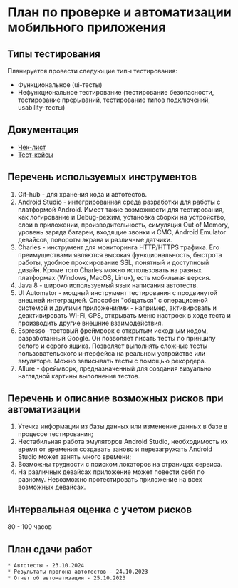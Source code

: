 # План по проверке и автоматизации мобильного приложения

## Типы тестирования
Планируется провести следующие типы тестирования:
* Функциональное (ui-тесты)
* Нефункциональное тестирование (тестирование безопасности, тестирование прерываний, тестирование типов подключений, usability-тесты)

## Документация
* [Чек-лист]()
* [Тест-кейсы]()

## Перечень используемых инструментов

1. Git-hub - для хранения кода и автотестов.
2. Android Studio - интегрированная среда разработки для работы с платформой Android. Имеет такие возможности для тестирования, как логирование и Debug-режим, установка сборки на устройство, слои в приложении, производительность, симуляция Out of Memory, уровень заряда батареи, входящие звонки и СМС, Android Emulator девайсов, повороты экрана и различные датчики.
3. Charles - инструмент для мониторинга HTTP/HTTPS трафика. Его преимуществами являются высокая функциональность, быстрота работы, удобное проксирование SSL, понятный и доступноый дизайн. Кроме того Charles можно использовать на разных платформах (Windows, MacOS, Linux), есть мобильная версия.
4. Java 8 - широко используемый язык написания автотеств.
5. UI Automator - мощный инструмент тестирования с продвинутой внешней интеграцией. Способен "общаться" с операционной системой и другими приложениями - например, активировать и деактивировать Wi-Fi, GPS, открывать меню настроек в ходе теста и производить другие внешние взаимодействия.
6. Espresso -тестовый фреймворк с открытым исходным кодом, разработанный Google. Он позволяет писать тесты по принципу белого и серого ящика. Позволяет выполнять сложные тесты пользовательского интерфейса на реальном устройстве или эмуляторе. Можно записывать тесты с помощью рекордера.
7. Allure - фреймворк, предназначенный для создания визуально наглядной картины выполнения тестов.

## Перечень и описание возможных рисков при автоматизации

1. Утечка информации из базы данных или изменение данных в базе в процессе тестирования;
2. Нестабильная работа эмуляторов Android Studio, необходимость их время от времения создавать заново и перезагружать Android Studio может занять много времени;
3. Возможны трудности с поиском локаторов на страницах сервиса.
4. На различных девайсах приложение может повести себя по разному. Невозможно протестировать приложение на всех возможных девайсах.


## Интервальная оценка с учетом рисков

80 - 100 часов

## План сдачи работ

    * Автотесты - 23.10.2024
    * Результаты прогона автотестов - 24.10.2023
    * Отчет об автоматизации - 25.10.2023